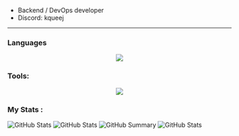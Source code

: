 -  Backend / DevOps developer 
-  Discord: kqueej
---
### Languages

<p align="center">
  <a href="https://skillicons.dev">
    <img src="https://skillicons.dev/icons?i=rust,py,go,cpp&theme=dark" />
  </a>
</p>

### Tools:
<p align="center">
  <a href="https://skillicons.dev">
    <img src="https://skillicons.dev/icons?i=bash,powershell,git,mysql,docker,neovim,linux,clion,pycharm&theme=dark" />
  </a>
</p>

### My Stats : 
![GitHub Stats](http://github-profile-summary-cards.vercel.app/api/cards/stats?username=Junsious&theme=solarized_dark) ![GitHub Stats](https://github-readme-stats.vercel.app/api/top-langs/?username=Junsious&theme=solarized-dark&show_icons=true&hide_border=true&layout=compact)
![GitHub Summary](http://github-profile-summary-cards.vercel.app/api/cards/profile-details?username=Junsious&theme=solarized_dark)
![GitHub Stats](https://streak-stats.demolab.com?user=Junsious&theme=solarized-dark&hide_border=true)
